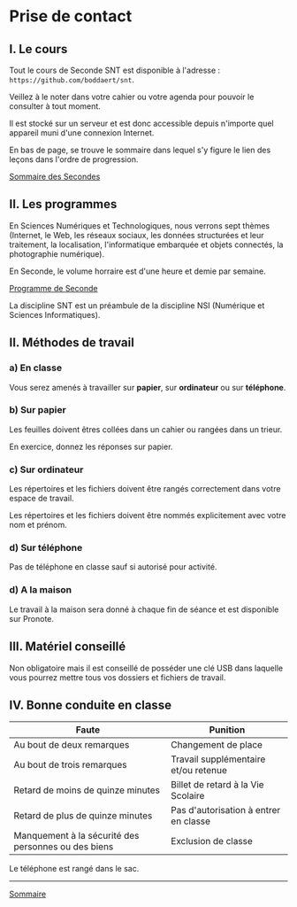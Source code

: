 # Prise de contact

## I. Le cours

Tout le cours de Seconde SNT est disponible à l'adresse : `https://github.com/boddaert/snt`.

Veillez à le noter dans votre cahier ou votre agenda pour pouvoir le consulter à tout moment.

Il est stocké sur un serveur et est donc accessible depuis n'importe quel appareil muni d'une connexion Internet.

En bas de page, se trouve le sommaire dans lequel s'y figure le lien des leçons dans l'ordre de progression.

[Sommaire des Secondes](./../README.md)

## II. Les programmes

En Sciences Numériques et Technologiques, nous verrons sept thèmes (Internet, le Web, les réseaux sociaux, les données structurées et leur traitement, la localisation, l'informatique embarquée et objets connectés, la photographie numérique).

En Seconde, le volume horraire est d'une heure et demie par semaine.

[Programme de Seconde](https://cache.media.education.gouv.fr/file/SP1-MEN-22-1-2019/08/5/spe641_annexe_1063085.pdf)

La discipline SNT est un préambule de la discipline NSI (Numérique et Sciences Informatiques).

## II. Méthodes de travail

### a) En classe

Vous serez amenés à travailler sur **papier**, sur **ordinateur** ou sur **téléphone**.

### b) Sur papier

Les feuilles doivent êtres collées dans un cahier ou rangées dans un trieur.

En exercice, donnez les réponses sur papier.

### c) Sur ordinateur

Les répertoires et les fichiers doivent être rangés correctement dans votre espace de travail.

Les répertoires et les fichiers doivent être nommés explicitement avec votre nom et prénom.

### d) Sur téléphone

Pas de téléphone en classe sauf si autorisé pour activité.

### d) A la maison

Le travail à la maison sera donné à chaque fin de séance et est disponible sur Pronote.

## III. Matériel conseillé

Non obligatoire mais il est conseillé de posséder une clé USB dans laquelle vous pourrez mettre tous vos dossiers et fichiers de travail.

## IV. Bonne conduite en classe

| Faute | Punition |
| --- | --- |
| Au bout de deux remarques | Changement de place |
| Au bout de trois remarques | Travail supplémentaire et/ou retenue |
| Retard de moins de quinze minutes | Billet de retard à la Vie Scolaire |
| Retard de plus de quinze minutes | Pas d'autorisation à entrer en classe |
| Manquement à la sécurité des personnes ou des biens | Exclusion de classe |

Le téléphone est rangé dans le sac.

________________

[Sommaire](./../README.md)